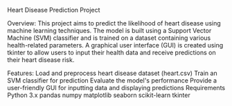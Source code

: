 Heart Disease Prediction Project

Overview:
This project aims to predict the likelihood of heart disease using machine learning techniques. The model is built using a Support Vector Machine (SVM) classifier and is trained on a dataset containing various health-related parameters. A graphical user interface (GUI) is created using tkinter to allow users to input their health data and receive predictions on their heart disease risk.

Features:
Load and preprocess heart disease dataset (heart.csv)
Train an SVM classifier for prediction
Evaluate the model's performance
Provide a user-friendly GUI for inputting data and displaying predictions
Requirements
Python 3.x
pandas
numpy
matplotlib
seaborn
scikit-learn
tkinter 
